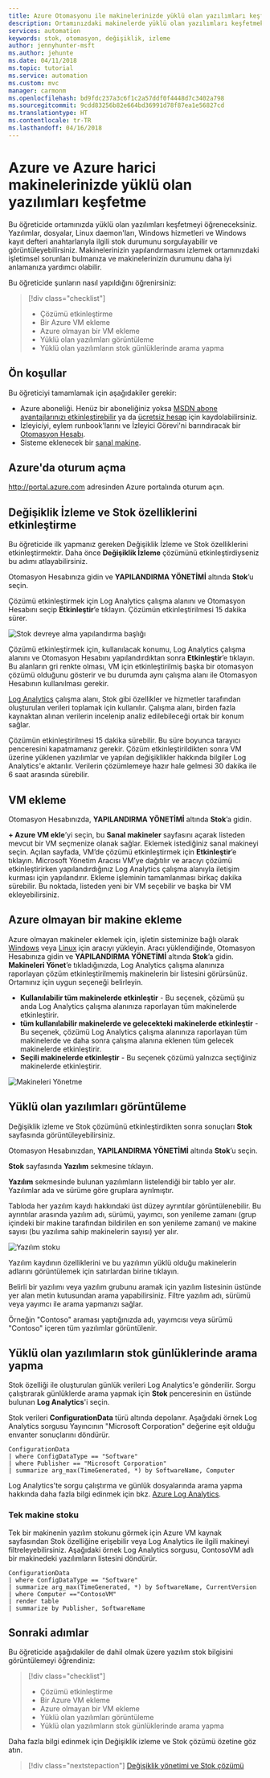 ```yaml
---
title: Azure Otomasyonu ile makinelerinizde yüklü olan yazılımları keşfetme | Microsoft Docs
description: Ortamınızdaki makinelerde yüklü olan yazılımları keşfetmek için Stok özelliğinden faydalanın.
services: automation
keywords: stok, otomasyon, değişiklik, izleme
author: jennyhunter-msft
ms.author: jehunte
ms.date: 04/11/2018
ms.topic: tutorial
ms.service: automation
ms.custom: mvc
manager: carmonm
ms.openlocfilehash: bd9fdc237a3c6f1c2a57ddf0f4448d7c3402a798
ms.sourcegitcommit: 9cdd83256b82e664bd36991d78f87ea1e56827cd
ms.translationtype: HT
ms.contentlocale: tr-TR
ms.lasthandoff: 04/16/2018
---
```

# <a name="discover-what-software-is-installed-on-your-azure-and-non-azure-machines"></a>Azure ve Azure harici makinelerinizde yüklü olan yazılımları keşfetme

Bu öğreticide ortamınızda yüklü olan yazılımları keşfetmeyi öğreneceksiniz. Yazılımlar, dosyalar, Linux daemon'ları, Windows hizmetleri ve Windows kayıt defteri anahtarlarıyla ilgili stok durumunu sorgulayabilir ve görüntüleyebilirsiniz. Makinelerinizin yapılandırmasını izlemek ortamınızdaki işletimsel sorunları bulmanıza ve makinelerinizin durumunu daha iyi anlamanıza yardımcı olabilir.

Bu öğreticide şunların nasıl yapıldığını öğrenirsiniz:

> [!div class="checklist"]
> * Çözümü etkinleştirme
> * Bir Azure VM ekleme
> * Azure olmayan bir VM ekleme
> * Yüklü olan yazılımları görüntüleme
> * Yüklü olan yazılımların stok günlüklerinde arama yapma

## <a name="prerequisites"></a>Ön koşullar

Bu öğreticiyi tamamlamak için aşağıdakiler gerekir:

* Azure aboneliği. Henüz bir aboneliğiniz yoksa [MSDN abone avantajlarınızı etkinleştirebilir](https://azure.microsoft.com/pricing/member-offers/msdn-benefits-details/) ya da [ücretsiz hesap](https://azure.microsoft.com/free/?WT.mc_id=A261C142F) için kaydolabilirsiniz.
* İzleyiciyi, eylem runbook'larını ve İzleyici Görevi'ni barındıracak bir [Otomasyon Hesabı](automation-offering-get-started.md).
* Sisteme eklenecek bir [sanal makine](../virtual-machines/windows/quick-create-portal.md).

## <a name="log-in-to-azure"></a>Azure'da oturum açma

http://portal.azure.com adresinden Azure portalında oturum açın.

## <a name="enable-change-tracking-and-inventory"></a>Değişiklik İzleme ve Stok özelliklerini etkinleştirme

Bu öğreticide ilk yapmanız gereken Değişiklik İzleme ve Stok özelliklerini etkinleştirmektir. Daha önce **Değişiklik İzleme** çözümünü etkinleştirdiyseniz bu adımı atlayabilirsiniz.

Otomasyon Hesabınıza gidin ve **YAPILANDIRMA YÖNETİMİ** altında **Stok**’u seçin.

Çözümü etkinleştirmek için Log Analytics çalışma alanını ve Otomasyon Hesabını seçip **Etkinleştir**’e tıklayın. Çözümün etkinleştirilmesi 15 dakika sürer.

![Stok devreye alma yapılandırma başlığı](./media/automation-tutorial-installed-software/enableinventory.png)

Çözümü etkinleştirmek için, kullanılacak konumu, Log Analytics çalışma alanını ve Otomasyon Hesabını yapılandırdıktan sonra **Etkinleştir**’e tıklayın. Bu alanların gri renkte olması, VM için etkinleştirilmiş başka bir otomasyon çözümü olduğunu gösterir ve bu durumda aynı çalışma alanı ile Otomasyon Hesabının kullanılması gerekir.

[Log Analytics](../log-analytics/log-analytics-overview.md?toc=%2fazure%2fautomation%2ftoc.json) çalışma alanı, Stok gibi özellikler ve hizmetler tarafından oluşturulan verileri toplamak için kullanılır.
Çalışma alanı, birden fazla kaynaktan alınan verilerin incelenip analiz edilebileceği ortak bir konum sağlar.

Çözümün etkinleştirilmesi 15 dakika sürebilir. Bu süre boyunca tarayıcı penceresini kapatmamanız gerekir.
Çözüm etkinleştirildikten sonra VM üzerine yüklenen yazılımlar ve yapılan değişiklikler hakkında bilgiler Log Analytics'e aktarılır.
Verilerin çözümlemeye hazır hale gelmesi 30 dakika ile 6 saat arasında sürebilir.

## <a name="onboard-a-vm"></a>VM ekleme

Otomasyon Hesabınızda, **YAPILANDIRMA YÖNETİMİ** altında **Stok**’a gidin.

**+ Azure VM ekle**’yi seçin, bu **Sanal makineler** sayfasını açarak listeden mevcut bir VM seçmenize olanak sağlar. Eklemek istediğiniz sanal makineyi seçin. Açılan sayfada, VM’de çözümü etkinleştirmek için **Etkinleştir**’e tıklayın. Microsoft Yönetim Aracısı VM’ye dağıtılır ve aracıyı çözümü etkinleştirirken yapılandırdığınız Log Analytics çalışma alanıyla iletişim kurması için yapılandırır. Ekleme işleminin tamamlanması birkaç dakika sürebilir. Bu noktada, listeden yeni bir VM seçebilir ve başka bir VM ekleyebilirsiniz.

## <a name="onboard-a-non-azure-machine"></a>Azure olmayan bir makine ekleme

Azure olmayan makineler eklemek için, işletin sisteminize bağlı olarak [Windows](../log-analytics/log-analytics-agent-windows.md) veya [Linux](automation-linux-hrw-install.md) için aracıyı yükleyin. Aracı yüklendiğinde, Otomasyon Hesabınıza gidin ve **YAPILANDIRMA YÖNETİMİ** altında **Stok**’a gidin. **Makineleri Yönet**’e tıkladığınızda, Log Analytics çalışma alanınıza raporlayan çözüm etkinleştirilmemiş makinelerin bir listesini görürsünüz. Ortamınız için uygun seçeneği belirleyin.

* **Kullanılabilir tüm makinelerde etkinleştir** - Bu seçenek, çözümü şu anda Log Analytics çalışma alanınıza raporlayan tüm makinelerde etkinleştirir.
* **tüm kullanılabilir makinelerde ve gelecekteki makinelerde etkinleştir** - Bu seçenek, çözümü Log Analytics çalışma alanınıza raporlayan tüm makinelerde ve daha sonra çalışma alanına eklenen tüm gelecek makinelerde etkinleştirir.
* **Seçili makinelerde etkinleştir** - Bu seçenek çözümü yalnızca seçtiğiniz makinelerde etkinleştirir.

![Makineleri Yönetme](./media/automation-tutorial-installed-software/manage-machines.png)

## <a name="view-installed-software"></a>Yüklü olan yazılımları görüntüleme

Değişiklik izleme ve Stok çözümünü etkinleştirdikten sonra sonuçları **Stok** sayfasında görüntüleyebilirsiniz.

Otomasyon Hesabınızdan, **YAPILANDIRMA YÖNETİMİ** altında **Stok**’u seçin.

**Stok** sayfasında **Yazılım** sekmesine tıklayın.

**Yazılım** sekmesinde bulunan yazılımların listelendiği bir tablo yer alır. Yazılımlar ada ve sürüme göre gruplara ayrılmıştır.

Tabloda her yazılım kaydı hakkındaki üst düzey ayrıntılar görüntülenebilir. Bu ayrıntılar arasında yazılım adı, sürümü, yayımcı, son yenileme zamanı (grup içindeki bir makine tarafından bildirilen en son yenileme zamanı) ve makine sayısı (bu yazılıma sahip makinelerin sayısı) yer alır.

![Yazılım stoku](./media/automation-tutorial-installed-software/inventory-software.png)

Yazılım kaydının özelliklerini ve bu yazılımın yüklü olduğu makinelerin adlarını görüntülemek için satırlardan birine tıklayın.

Belirli bir yazılımı veya yazılım grubunu aramak için yazılım listesinin üstünde yer alan metin kutusundan arama yapabilirsiniz.
Filtre yazılım adı, sürümü veya yayımcı ile arama yapmanızı sağlar.

Örneğin "Contoso" araması yaptığınızda adı, yayımcısı veya sürümü "Contoso" içeren tüm yazılımlar görüntülenir.

## <a name="search-inventory-logs-for-installed-software"></a>Yüklü olan yazılımların stok günlüklerinde arama yapma

Stok özelliği ile oluşturulan günlük verileri Log Analytics'e gönderilir. Sorgu çalıştırarak günlüklerde arama yapmak için **Stok** penceresinin en üstünde bulunan **Log Analytics**'i seçin.

Stok verileri **ConfigurationData** türü altında depolanır.
Aşağıdaki örnek Log Analytics sorgusu Yayıncının "Microsoft Corporation" değerine eşit olduğu envanter sonuçlarını döndürür.

```loganalytics
ConfigurationData
| where ConfigDataType == "Software"
| where Publisher == "Microsoft Corporation"
| summarize arg_max(TimeGenerated, *) by SoftwareName, Computer
```

Log Analytics'te sorgu çalıştırma ve günlük dosyalarında arama yapma hakkında daha fazla bilgi edinmek için bkz. [Azure Log Analytics](https://docs.loganalytics.io/index).

### <a name="single-machine-inventory"></a>Tek makine stoku

Tek bir makinenin yazılım stokunu görmek için Azure VM kaynak sayfasından Stok özelliğine erişebilir veya Log Analytics ile ilgili makineyi filtreleyebilirsiniz.
Aşağıdaki örnek Log Analytics sorgusu, ContosoVM adlı bir makinedeki yazılımların listesini döndürür.

```loganalytics
ConfigurationData
| where ConfigDataType == "Software"
| summarize arg_max(TimeGenerated, *) by SoftwareName, CurrentVersion
| where Computer =="ContosoVM"
| render table
| summarize by Publisher, SoftwareName
```

## <a name="next-steps"></a>Sonraki adımlar

Bu öğreticide aşağıdakiler de dahil olmak üzere yazılım stok bilgisini görüntülemeyi öğrendiniz:

> [!div class="checklist"]
> * Çözümü etkinleştirme
> * Bir Azure VM ekleme
> * Azure olmayan bir VM ekleme
> * Yüklü olan yazılımları görüntüleme
> * Yüklü olan yazılımların stok günlüklerinde arama yapma

Daha fazla bilgi edinmek için Değişiklik izleme ve Stok çözümü özetine göz atın.

> [!div class="nextstepaction"]
> [Değişiklik yönetimi ve Stok çözümü](automation-change-tracking.md)